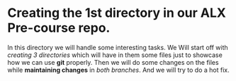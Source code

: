 # Creating the 1st directory in our ALX Pre-course repo.

In this directory we will handle some interesting tasks. 
We Will start off with *creating 3 directories* which will have in them some files just to showcase how we can use **git** properly.
Then we will do some changes on the files while **maintaining changes** in _both branches_. And we will try to do a hot fix.
